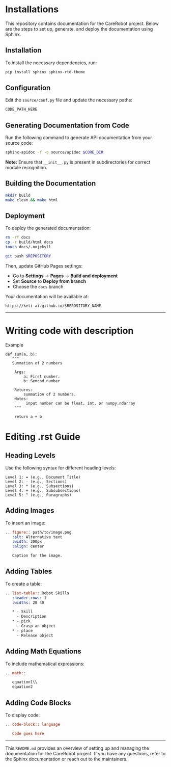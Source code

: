 # Installations

This repository contains documentation for the CareRobot project. Below are the steps to set up, generate, and deploy the documentation using Sphinx.

## Installation
To install the necessary dependencies, run:
```bash
pip install sphinx sphinx-rtd-theme
```

## Configuration
Edit the `source/conf.py` file and update the necessary paths:
```python
CODE_PATH_HERE
```

## Generating Documentation from Code
Run the following command to generate API documentation from your source code:
```bash
sphinx-apidoc -f -o source/apidoc $CORE_DIR  
```
**Note:** Ensure that `__init__.py` is present in subdirectories for correct module recognition.

## Building the Documentation
```bash
mkdir build
make clean && make html
```

## Deployment
To deploy the generated documentation:
```bash
rm -rf docs
cp -r build/html docs
touch docs/.nojekyll

git push $REPOSITORY
```
Then, update GitHub Pages settings:
- Go to **Settings** → **Pages** → **Build and deployment**
- Set **Source** to **Deploy from branch**
- Choose the `docs` branch

Your documentation will be available at:
```
https://keti-ai.github.io/$REPOSITORY_NAME
```

---

# Writing code with description
Example
```
def sum(a, b):
   """
   Summation of 2 numbers

    Args:
        a: First number.
        b: Sencod number

    Returns:
        summation of 2 numbers.
    Notes:
         input number can be float, int, or numpy.ndarray
    """
    
    return a + b
```

# Editing .rst Guide

## Heading Levels
Use the following syntax for different heading levels:
```
Level 1: = (e.g., Document Title)
Level 2: - (e.g., Sections)
Level 3: * (e.g., Subsections)
Level 4: + (e.g., Subsubsections)
Level 5: ^ (e.g., Paragraphs)
```

## Adding Images
To insert an image:
```rst
.. figure:: path/to/image.png
   :alt: Alternative text
   :width: 300px
   :align: center

   Caption for the image.
```

## Adding Tables
To create a table:
```rst
.. list-table:: Robot Skills
   :header-rows: 1
   :widths: 20 40

   * - Skill
     - Description
   * - pick
     - Grasp an object
   * - place
     - Release object
```

## Adding Math Equations
To include mathematical expressions:
```rst
.. math::

   equation1\\
   equation2
```

## Adding Code Blocks
To display code:
```rst
.. code-block:: language

   Code goes here
```

---

This `README.md` provides an overview of setting up and managing the documentation for the CareRobot project. If you have any questions, refer to the Sphinx documentation or reach out to the maintainers.
